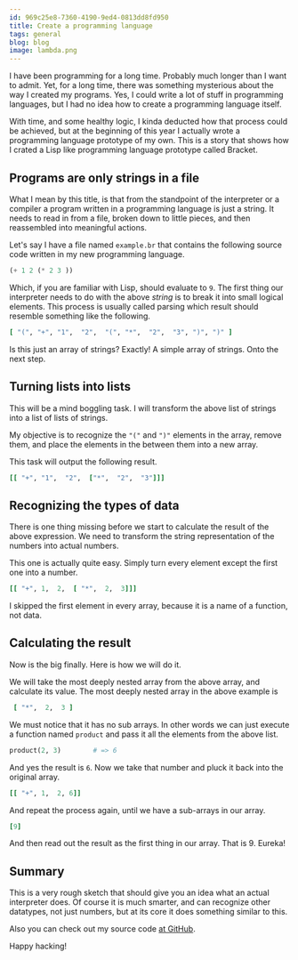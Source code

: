 ```yaml
---
id: 969c25e8-7360-4190-9ed4-0813dd8fd950
title: Create a programming language
tags: general
blog: blog
image: lambda.png
---
```


I have been programming for a long time. Probably much longer than I  want to admit. Yet, for a long time, there was something mysterious about the way I created my programs. Yes, I could write a lot of stuff in programming languages, but I had no idea how to create a programming language itself. 

With time, and some healthy logic, I kinda deducted how that process could be achieved, but at the beginning of this year I actually wrote a programming language prototype of my own. This is a story that shows how I crated a Lisp like programming language prototype called Bracket.

## Programs are only strings in a file

What I mean by this title, is that from the standpoint of the interpreter or a compiler a program written in a programming language is just a string. It needs to read in from a file, broken down to little pieces, and then reassembled into meaningful actions.

Let's say I have a file named `example.br` that contains the following source code written in my new programming language.

``` lisp
(+ 1 2 (* 2 3 ))
```

Which, if you are familiar with Lisp, should evaluate to `9`. The first thing our interpreter needs to do with the above *string* is to break it into small logical elements. This process is usually called parsing which result should resemble something like the following.

``` ruby
[ "(", "+", "1",  "2",  "(", "*",  "2",  "3", ")", ")" ]
```

Is this just an array of strings? Exactly! A simple array of strings. Onto the next step.

## Turning lists into lists

This will be a mind boggling task. I will transform the above list of strings into a list of lists of strings. 

My objective is to recognize the `"("` and `")"` elements in the array, remove them, and place the elements in the between them into a new array.

This task will output the following result.

``` ruby
[[ "+", "1",  "2",  ["*",  "2",  "3"]]]
```

## Recognizing the types of data

There is one thing missing before we start to calculate the result of the above expression. We need to transform the string representation of the numbers into actual numbers.

This one is actually quite easy. Simply turn every element except the first one into a number.

``` ruby
[[ "+", 1,  2,  [ "*",  2,  3]]]
```

I skipped the first element in every array, because it is a name of a function, not data.

## Calculating the result

Now is the big finally. Here is how we will do it.

We will take the most deeply nested array from the above array, and calculate its value. The most deeply nested array in the above example is

``` ruby
 [ "*",  2,  3 ]
```

We must notice that it has no sub arrays. In other words we can just execute a function named `product` and pass it all the elements from the above list.

``` ruby
product(2, 3)        # => 6
```

And yes the result is `6`. Now we take that number and pluck it back into the original array.

``` ruby
[[ "+", 1,  2, 6]]
```

And repeat the process again, until we have a sub-arrays in our array.

``` ruby
[9]
```

And then read out the result as the first thing in our array. That is 9. Eureka!

## Summary

This is a very rough sketch that should give you an idea what an actual interpreter does. Of course it is much smarter, and can recognize other datatypes, not just numbers, but at its core it does something similar to this.

Also you can check out my source code [at GitHub](https://github.com/shiroyasha/bracket).

Happy hacking!
